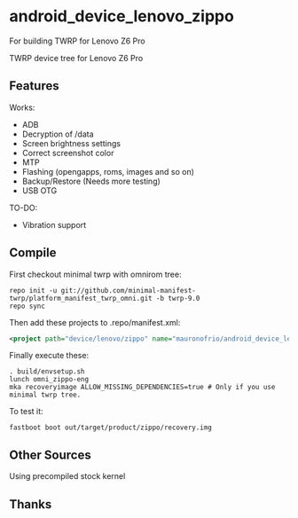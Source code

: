 # android_device_lenovo_zippo
For building TWRP for Lenovo Z6 Pro

TWRP device tree for Lenovo Z6 Pro

## Features

Works:

- ADB
- Decryption of /data
- Screen brightness settings
- Correct screenshot color
- MTP
- Flashing (opengapps, roms, images and so on)
- Backup/Restore (Needs more testing)
- USB OTG

TO-DO:

- Vibration support

## Compile

First checkout minimal twrp with omnirom tree:

```
repo init -u git://github.com/minimal-manifest-twrp/platform_manifest_twrp_omni.git -b twrp-9.0
repo sync
```

Then add these projects to .repo/manifest.xml:

```xml
<project path="device/lenovo/zippo" name="mauronofrio/android_device_lenovo_zippo" remote="github" revision="android-9.0" />
```

Finally execute these:

```
. build/envsetup.sh
lunch omni_zippo-eng
mka recoveryimage ALLOW_MISSING_DEPENDENCIES=true # Only if you use minimal twrp tree.
```

To test it:

```
fastboot boot out/target/product/zippo/recovery.img
```

## Other Sources

Using precompiled stock kernel

## Thanks


